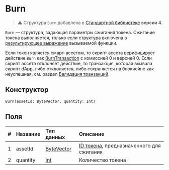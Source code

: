 # Burn

> :warning: Структура `Burn` добавлена в [Стандартной библиотеке](/ru/ride/script/standard-library) **версии 4**.

`Burn` — cтруктура, задающая параметры сжигания токена. Cжигание токена выполняется, только если структура включена в [результирующее выражение](/ru/ride/functions/callable-function#резуnьтат-выпоnнения-2) вызываемой функции.

Если токен является смарт-ассетом, то скрипт ассета верифицирует действие `Burn` как [BurnTransaction](/ru/ride/structures/transaction-structures/burn-transaction) с комиссией 0 и версией 0. Если скрипт ассета отклоняет действие, то транзакция, которая вызвала скрипт dApp, либо отклоняется, либо сохраняется на блокчейне как неуспешная, см. раздел [Валидация транзакций](/ru/blockchain/transaction/transaction-validation).

## Конструктор

```ride
Burn(assetId: ByteVector, quantity: Int)
```

## Поля

| # | Название | Тип данных | Описание |
| :--- | :--- | :--- | :--- |
| 1 | assetId | [ByteVector](/ru/ride/data-types/byte-vector) | [ID токена](/ru/blockchain/token/token-id), предназначенного для сжигания |
| 2 | quantity | [Int](/ru/ride/data-types/int) | Количество токена |
